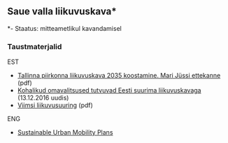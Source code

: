 ## Saue valla liikuvuskava*

*- Staatus: mitteametlikul kavandamisel

### Taustmaterjalid
EST
- [Tallinna piirkonna liikuvuskava 2035 koostamine. Mari Jüssi ettekanne](https://github.com/sauevald/liikuvuskava/files/1049571/mari_jyssi.pdf) (pdf)
- [Kohalikud omavalitsused tutvuvad Eesti suurima liikuvuskavaga](https://www.mkm.ee/et/uudised/kohalikud-omavalitsused-tutvuvad-eesti-suurima-liikuvuskavaga) (13.12.2016 uudis)
- [Viimsi	liikuvusuuring](http://www.viimsivald.ee/public/Viimsi_liikuvusuuringu_aruanne-e.pdf) (pdf)

ENG
- [Sustainable Urban Mobility Plans](https://ec.europa.eu/transport/themes/urban/urban_mobility/urban_mobility_actions/sump_en)

